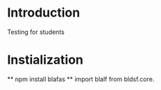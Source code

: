 # Introduction  
Testing for students

# Instialization
** npm install blafas
** import blalf from bldsf.core.